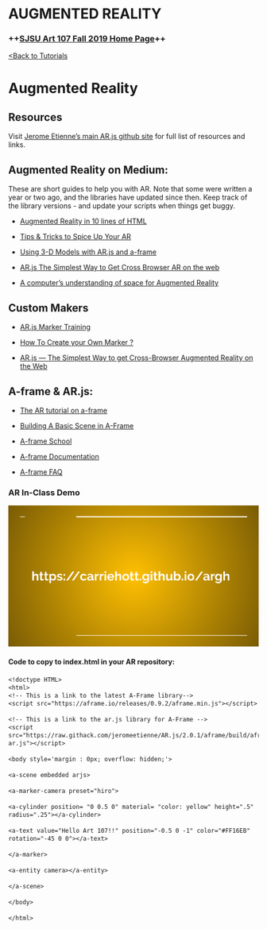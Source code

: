 # **AUGMENTED REALITY**

### **++[SJSU Art 107 Fall 2019 Home Page](https://carriehott.github.io/sjsu-art107/)++**
[<Back to Tutorials](https://carriehott.github.io/sjsu-art107/tutorials)

# Augmented Reality

## Resources
Visit [Jerome Etienne’s main AR.js github site](https://jeromeetienne.github.io/AR.js/) for full list of resources and links.

## Augmented Reality on Medium:
These are short guides to help you with AR. Note that some were written a year or two ago, and the libraries have updated since then. Keep track of the library versions - and update your scripts when things get buggy.  

* [Augmented Reality in 10 lines of HTML](https://medium.com/arjs/augmented-reality-in-10-lines-of-html-4e193ea9fdbf)

* [Tips & Tricks to Spice Up Your AR](https://medium.com/@aschmelyun/tips-tricks-to-spice-up-your-ar-js-projects-fa89bc2ec296)

* [Using 3-D Models with AR.js and a-frame](https://medium.com/@akashkuttappa/using-3d-models-with-ar-js-and-a-frame-84d462efe498)

* [AR.js The Simplest Way to Get Cross Browser AR on the web](https://medium.com/swlh/ar-js-the-simplest-way-to-get-cross-browser-augmented-reality-on-the-web-10cbc721debc)

* [A computer’s understanding of space for Augmented Reality](https://medium.com/hackernoon/a-computers-understanding-of-space-for-augmented-reality-c0fd40a52900)

## Custom Makers
* [AR.js Marker Training](https://jeromeetienne.github.io/AR.js/three.js/examples/marker-training/examples/generator.html)

* [How To Create your Own Marker ?](https://medium.com/arjs/how-to-create-your-own-marker-44becbec1105)

* [AR.js — The Simplest Way to get Cross-Browser Augmented Reality on the Web](https://medium.com/swlh/ar-js-the-simplest-way-to-get-cross-browser-augmented-reality-on-the-web-10cbc721debc)


## A-frame & AR.js:
* [The AR tutorial on a-frame](https://medium.com/swlh/ar-js-the-simplest-way-to-get-cross-browser-augmented-reality-on-the-web-10cbc721debc)

* [Building A Basic Scene in A-Frame](https://aframe.io/docs/0.9.0/guides/building-a-basic-scene.html)

* [A-frame School](https://aframe.io/aframe-school/)

* [A-frame Documentation](https://aframe.io/docs/0.9.0/introduction/)

* [A-frame FAQ](https://aframe.io/docs/0.9.0/introduction/faq.html)

### AR In-Class Demo

[![AR](AR_1.png)](https://docs.google.com/presentation/d/1TuGT5AjpLSi-sgJvrnH_5foEBYE_HG37R9qr2HEbCzI/edit?usp=sharing)

#### **Code to copy to index.html in your AR repository:**

    <!doctype HTML>
    <html>
    <!-- This is a link to the latest A-Frame library-->
    <script src="https://aframe.io/releases/0.9.2/aframe.min.js"></script>

    <!-- This is a link to the ar.js library for A-Frame -->
    <script src="https://raw.githack.com/jeromeetienne/AR.js/2.0.1/aframe/build/aframe-ar.js"></script>

    <body style='margin : 0px; overflow: hidden;'>

    <a-scene embedded arjs>

    <a-marker-camera preset="hiro">

    <a-cylinder position= "0 0.5 0" material= "color: yellow" height=".5" radius=".25"></a-cylinder>

    <a-text value="Hello Art 107!!" position="-0.5 0 -1" color="#FF16EB" rotation="-45 0 0"></a-text>

    </a-marker>

    <a-entity camera></a-entity>

    </a-scene>

    </body>

    </html>
